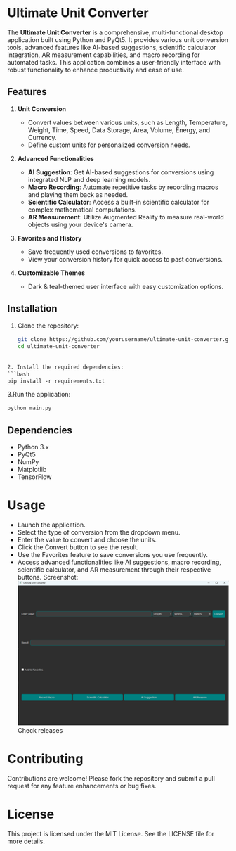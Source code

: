 # Ultimate Unit Converter

The **Ultimate Unit Converter** is a comprehensive, multi-functional desktop application built using Python and PyQt5. It provides various unit conversion tools, advanced features like AI-based suggestions, scientific calculator integration, AR measurement capabilities, and macro recording for automated tasks. This application combines a user-friendly interface with robust functionality to enhance productivity and ease of use.

## Features

1. **Unit Conversion**
   - Convert values between various units, such as Length, Temperature, Weight, Time, Speed, Data Storage, Area, Volume, Energy, and Currency.
   - Define custom units for personalized conversion needs.

2. **Advanced Functionalities**
   - **AI Suggestion**: Get AI-based suggestions for conversions using integrated NLP and deep learning models.
   - **Macro Recording**: Automate repetitive tasks by recording macros and playing them back as needed.
   - **Scientific Calculator**: Access a built-in scientific calculator for complex mathematical computations.
   - **AR Measurement**: Utilize Augmented Reality to measure real-world objects using your device's camera.

3. **Favorites and History**
   - Save frequently used conversions to favorites.
   - View your conversion history for quick access to past conversions.

4. **Customizable Themes**
   - Dark & teal-themed user interface with easy customization options.

## Installation

1. Clone the repository:

   ```bash
   git clone https://github.com/yourusername/ultimate-unit-converter.git
   cd ultimate-unit-converter
```

2. Install the required dependencies:
```bash
pip install -r requirements.txt

```

3.Run the application:
```bash
python main.py
```

## Dependencies
- Python 3.x
- PyQt5
- NumPy
- Matplotlib
- TensorFlow

# Usage
- Launch the application.
- Select the type of conversion from the dropdown menu.
- Enter the value to convert and choose the units.
- Click the Convert button to see the result.
- Use the Favorites feature to save conversions you use frequently.
- Access advanced functionalities like AI suggestions, macro recording,  scientific calculator, and AR measurement through their respective buttons.
Screenshot:
![alt text](image.png)
Check releases

# Contributing
Contributions are welcome! Please fork the repository and submit a pull request for any feature enhancements or bug fixes.

# License
This project is licensed under the MIT License. See the LICENSE file for more details.
